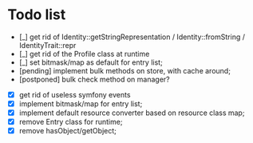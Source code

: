 # Todo list

 *  [_] get rid of Identity::getStringRepresentation / Identity::fromString / IdentityTrait::repr
 *  [_] get rid of the Profile class at runtime
 *  [_] set bitmask/map as default for entry list;
 *  [pending] implement bulk methods on store, with cache around;
 *  [postponed] bulk check method on manager?
 *  [x] get rid of useless symfony events
 *  [x] implement bitmask/map for entry list;
 *  [x] implement default resource converter based on resource class map;
 *  [x] remove Entry class for runtime;
 *  [x] remove hasObject/getObject;
